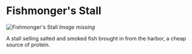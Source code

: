 # Fishmonger's Stall

![Fishmonger's Stall](../../assets/buildings/fishmongers_stall.png)
*Image missing*

A stall selling salted and smoked fish brought in from the harbor, a cheap source of protein.
